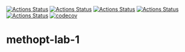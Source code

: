 [![Actions Status](https://github.com/Jovvik/methopt-lab-1/workflows/MacOS/badge.svg)](https://github.com/Jovvik/methopt-lab-1/actions)
[![Actions Status](https://github.com/Jovvik/methopt-lab-1/workflows/Windows/badge.svg)](https://github.com/Jovvik/methopt-lab-1/actions)
[![Actions Status](https://github.com/Jovvik/methopt-lab-1/workflows/Ubuntu/badge.svg)](https://github.com/Jovvik/methopt-lab-1/actions)
[![Actions Status](https://github.com/Jovvik/methopt-lab-1/workflows/Style/badge.svg)](https://github.com/Jovvik/methopt-lab-1/actions)
[![Actions Status](https://github.com/Jovvik/methopt-lab-1/workflows/Install/badge.svg)](https://github.com/Jovvik/methopt-lab-1/actions)
[![codecov](https://codecov.io/gh/Jovvik/methopt-lab-1/branch/master/graph/badge.svg?token=MY41M3TGE2)](https://codecov.io/gh/Jovvik/methopt-lab-1)

# methopt-lab-1

